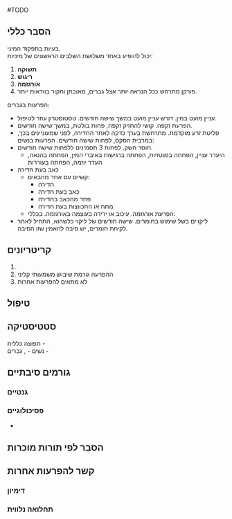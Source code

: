 #TODO 
## הסבר כללי 
בעיות בתפקוד המיני.  
יכול להופיע באחד משלושת השלבים הראשונים של מיניות:
1. **תשוקה**
2. **ריגוש**
3. **אורגזמה**
4. פורקן
מתרחש ככל הנראה יותר אצל גברים, מאובחן וחקור בוודאות יותר.

הפרעות בגברים:
- עניין מועט במין. דורש עניין מועט במשך שישה חודשים. טסטוסטרון עוזר לטיפול.
- הפרעת זקפה. קושי להחזיק זקפה, פחות בולטת, במשך שישה חודשים.
- פליטת זרע מוקדמת. מתרחשת בערך כדקה לאחר החדירה, לפני שמעוניינים בכך, במרבית הסקס, לפחות שישה חודשים.
הפרעות בנשים: 
- חוסר חשק. לפחות 3 תסמינים ללפחות שישה חודשים.
	- היעדר עניין, הפחתה בפנטזיות, הפחתה ברגישות באיברי המין, הפחתה בהנאה, העדר יוזמה, הפחתה בעוררות
- כאב בעת חדירה
	- קשיים עם אחד מהבאים:
		- חדירה
		- כאב בעת חדירה
		- פחד מהכאב בחדירה
		- מתח או התכווצות בעת חדירה
	- הפרעת אורגזמה. עיכוב או ירידה בעוצמה באורגזמה.
בכללי:
- ליקויים בשל שימוש בחומרים. שישה חודשים של ליקוי כלשהוא, התחיל לאחר לקיחת חומרים, יש סיבה להאמין שזו הסיבה.

## קריטריונים
1. 
2. ההפרעה גורמת שיבוש משמעותי קליני
3. לא מתאים להפרעות אחרות
## טיפול

## סטטיסטיקה
תפוצה כללית -    
נשים - , גברים - 
## גורמים סיבתיים
### גנטיים
### פסיכולוגיים
* 
## הסבר לפי תורות מוכרות


## קשר להפרעות אחרות

### דימיון
### תחלואה נלווית
